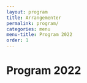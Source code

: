 ```yaml
---
layout: program
title: Arrangementer
permalink: program/
categories: menu
menu-title: Program 2022
order: 1
---
```

# Program 2022
